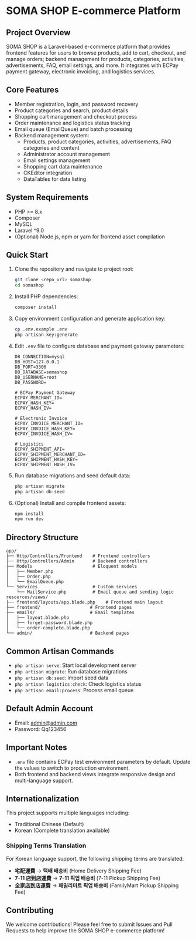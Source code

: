 # SOMA SHOP E-commerce Platform

## Project Overview
SOMA SHOP is a Laravel-based e-commerce platform that provides frontend features for users to browse products, add to cart, checkout, and manage orders; backend management for products, categories, activities, advertisements, FAQ, email settings, and more. It integrates with ECPay payment gateway, electronic invoicing, and logistics services.

## Core Features
- Member registration, login, and password recovery
- Product categories and search, product details
- Shopping cart management and checkout process
- Order maintenance and logistics status tracking
- Email queue (EmailQueue) and batch processing
- Backend management system:
  - Products, product categories, activities, advertisements, FAQ categories and content
  - Administrator account management
  - Email settings management
  - Shopping cart data maintenance
  - CKEditor integration
  - DataTables for data listing

## System Requirements
- PHP >= 8.x
- Composer
- MySQL
- Laravel ^9.0
- (Optional) Node.js, npm or yarn for frontend asset compilation

## Quick Start
1. Clone the repository and navigate to project root:
   ```bash
   git clone <repo_url> somashop
   cd somashop
   ```
2. Install PHP dependencies:
   ```bash
   composer install
   ```
3. Copy environment configuration and generate application key:
   ```bash
   cp .env.example .env
   php artisan key:generate
   ```
4. Edit `.env` file to configure database and payment gateway parameters:
   ```dotenv
   DB_CONNECTION=mysql
   DB_HOST=127.0.0.1
   DB_PORT=3306
   DB_DATABASE=somashop
   DB_USERNAME=root
   DB_PASSWORD=

   # ECPay Payment Gateway
   ECPAY_MERCHANT_ID=
   ECPAY_HASH_KEY=
   ECPAY_HASH_IV=

   # Electronic Invoice
   ECPAY_INVOICE_MERCHANT_ID=
   ECPAY_INVOICE_HASH_KEY=
   ECPAY_INVOICE_HASH_IV=

   # Logistics
   ECPAY_SHIPMENT_API=
   ECPAY_SHIPMENT_MERCHANT_ID=
   ECPAY_SHIPMENT_HASH_KEY=
   ECPAY_SHIPMENT_HASH_IV=
   ```
5. Run database migrations and seed default data:
   ```bash
   php artisan migrate
   php artisan db:seed
   ```
6. (Optional) Install and compile frontend assets:
   ```bash
   npm install
   npm run dev
   ```

## Directory Structure
```
app/
├── Http/Controllers/Frontend    # Frontend controllers
├── Http/Controllers/Admin       # Backend controllers
├── Models                       # Eloquent models
│   ├── Member.php
│   ├── Order.php
│   └── EmailQueue.php
└── Services                     # Custom services
    └── MailService.php          # Email queue and sending logic
resources/views/
├── frontend/layouts/app.blade.php    # Frontend main layout
├── frontend/                   # Frontend pages
├── emails/                     # Email templates
│   ├── layout.blade.php
│   ├── forget-password.blade.php
│   └── order-complete.blade.php
└── admin/                      # Backend pages
```

## Common Artisan Commands
- `php artisan serve`: Start local development server
- `php artisan migrate`: Run database migrations
- `php artisan db:seed`: Import seed data
- `php artisan logistics:check`: Check logistics status
- `php artisan email:process`: Process email queue

## Default Admin Account
- Email: admin@admin.com
- Password: Qq123456

## Important Notes
- `.env` file contains ECPay test environment parameters by default. Update the values to switch to production environment.
- Both frontend and backend views integrate responsive design and multi-language support.

## Internationalization
This project supports multiple languages including:
- Traditional Chinese (Default)
- Korean (Complete translation available)

### Shipping Terms Translation
For Korean language support, the following shipping terms are translated:
- **宅配運費** → **택배 배송비** (Home Delivery Shipping Fee)
- **7-11 店到店運費** → **7-11 픽업 배송비** (7-11 Pickup Shipping Fee)
- **全家店到店運費** → **패밀리마트 픽업 배송비** (FamilyMart Pickup Shipping Fee)

## Contributing
We welcome contributions! Please feel free to submit Issues and Pull Requests to help improve the SOMA SHOP e-commerce platform!
